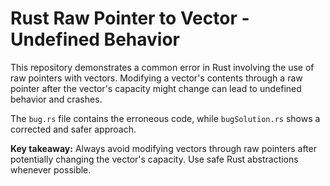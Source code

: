 # Rust Raw Pointer to Vector - Undefined Behavior

This repository demonstrates a common error in Rust involving the use of raw pointers with vectors.  Modifying a vector's contents through a raw pointer after the vector's capacity might change can lead to undefined behavior and crashes.

The `bug.rs` file contains the erroneous code, while `bugSolution.rs` shows a corrected and safer approach.

**Key takeaway:** Always avoid modifying vectors through raw pointers after potentially changing the vector's capacity.  Use safe Rust abstractions whenever possible.